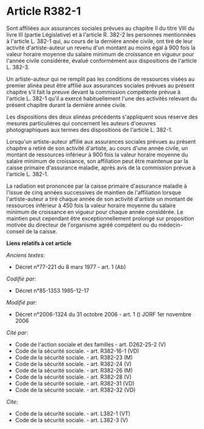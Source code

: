 # Article R382-1

Sont affiliées aux assurances sociales prévues au chapitre II du titre VIII du livre III (partie Législative) et à l'article
R. 382-2 les personnes mentionnées à l'article L. 382-1 qui, au cours de la dernière année civile, ont tiré de leur activité
d'artiste-auteur un revenu d'un montant au moins égal à 900 fois la valeur horaire moyenne du salaire minimum de croissance
en vigueur pour l'année civile considérée, évalué conformément aux dispositions de l'article L. 382-3.

Un artiste-auteur qui ne remplit pas les conditions de ressources visées au premier alinéa peut être affilié aux assurances
sociales prévues au présent chapitre s'il fait la preuve devant la commission compétente prévue à l'article L. 382-1 qu'il a
exercé habituellement l'une des activités relevant du présent chapitre durant la dernière année civile. 

Les dispositions des deux alinéas précédents s'appliquent sous réserve des mesures particulières qui concernent les auteurs
d'oeuvres photographiques aux termes des dispositions de l'article L. 382-1. 

Lorsqu'un artiste-auteur affilié aux assurances sociales prévues au présent chapitre a retiré de son activité d'artiste, au
cours d'une année civile, un montant de ressources inférieur à 900 fois la valeur horaire moyenne du salaire minimum de
croissance, son affiliation peut être maintenue par la caisse primaire d'assurance maladie, après avis de la commission
prévue à l'article L. 382-1. 

La radiation est prononcée par la caisse primaire d'assurance maladie à l'issue de cinq années successives de maintien de
l'affiliation lorsque l'artiste-auteur a tiré chaque année de son activité d'artiste un montant de ressources inférieur à 450
fois la valeur horaire moyenne du salaire minimum de croissance en vigueur pour chaque année considérée. Le maintien peut
cependant être exceptionnellement prolongé sur proposition motivée du directeur de l'organisme agréé compétent ou du médecin-
conseil de la caisse.

**Liens relatifs à cet article**

_Anciens textes_:

  - Décret n°77-221 du 8 mars 1977 - art. 1 (Ab)

_Codifié par_:

  - Décret n°85-1353 1985-12-17

_Modifié par_:

  - Décret n°2006-1324 du 31 octobre 2006 - art. 1 () JORF 1er novembre 2006

_Cité par_:

  - Code de l'action sociale et des familles - art. D262-25-2 (V)
  - Code de la sécurité sociale. - art. R382-16-1 (VD)
  - Code de la sécurité sociale. - art. R382-23 (M)
  - Code de la sécurité sociale. - art. R382-24 (V)
  - Code de la sécurité sociale. - art. R382-26 (M)
  - Code de la sécurité sociale. - art. R382-28 (V)
  - Code de la sécurité sociale. - art. R382-31 (VD)
  - Code de la sécurité sociale. - art. R382-32 (VD)

_Cite_:

  - Code de la sécurité sociale. - art. L382-1 (VT)
  - Code de la sécurité sociale. - art. L382-3 (V)
